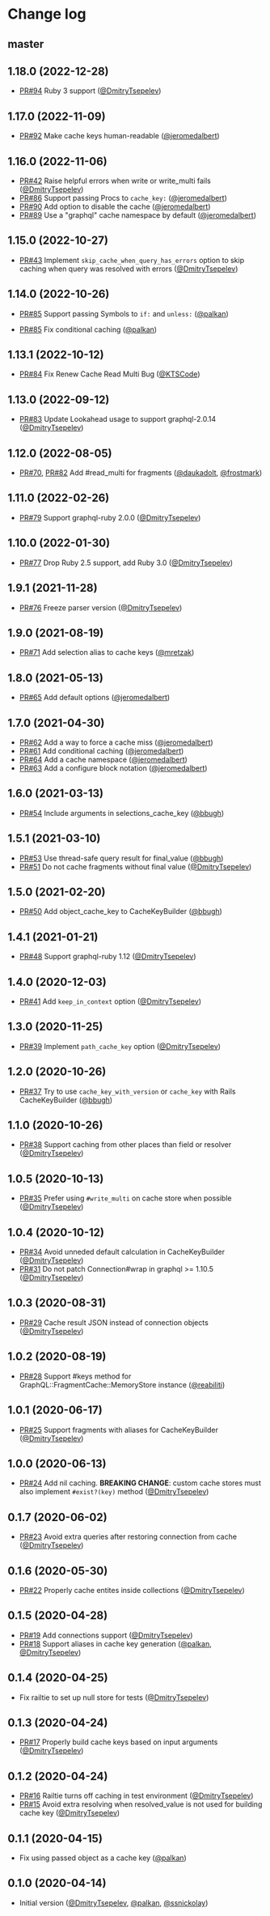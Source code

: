 # Change log

## master

## 1.18.0 (2022-12-28)

- [PR#94](https://github.com/DmitryTsepelev/graphql-ruby-fragment_cache/pull/94) Ruby 3 support ([@DmitryTsepelev][])

## 1.17.0 (2022-11-09)

- [PR#92](https://github.com/DmitryTsepelev/graphql-ruby-fragment_cache/pull/92) Make cache keys human-readable ([@jeromedalbert][])

## 1.16.0 (2022-11-06)

- [PR#42](https://github.com/DmitryTsepelev/graphql-ruby-fragment_cache/pull/42) Raise helpful errors when write or write_multi fails  ([@DmitryTsepelev][])
- [PR#86](https://github.com/DmitryTsepelev/graphql-ruby-fragment_cache/pull/86) Support passing Procs to `cache_key:` ([@jeromedalbert][])
- [PR#90](https://github.com/DmitryTsepelev/graphql-ruby-fragment_cache/pull/90) Add option to disable the cache ([@jeromedalbert][])
- [PR#89](https://github.com/DmitryTsepelev/graphql-ruby-fragment_cache/pull/89) Use a "graphql" cache namespace by default ([@jeromedalbert][])

## 1.15.0 (2022-10-27)

- [PR#43](https://github.com/DmitryTsepelev/graphql-ruby-fragment_cache/pull/43) Implement `skip_cache_when_query_has_errors` option to skip caching when query was resolved with errors ([@DmitryTsepelev][])

## 1.14.0 (2022-10-26)

- [PR#85](https://github.com/DmitryTsepelev/graphql-ruby-fragment_cache/pull/85) Support passing Symbols to `if:` and `unless:` ([@palkan][])

- [PR#85](https://github.com/DmitryTsepelev/graphql-ruby-fragment_cache/pull/85) Fix conditional caching ([@palkan][])

## 1.13.1 (2022-10-12)

- [PR#84](https://github.com/DmitryTsepelev/graphql-ruby-fragment_cache/pull/84) Fix Renew Cache Read Multi Bug ([@KTSCode][])

## 1.13.0 (2022-09-12)

- [PR#83](https://github.com/DmitryTsepelev/graphql-ruby-fragment_cache/pull/83) Update Lookahead usage to support graphql-2.0.14 ([@DmitryTsepelev][])

## 1.12.0 (2022-08-05)

- [PR#70](https://github.com/DmitryTsepelev/graphql-ruby-fragment_cache/pull/70), [PR#82](https://github.com/DmitryTsepelev/graphql-ruby-fragment_cache/pull/82) Add #read_multi for fragments ([@daukadolt][], [@frostmark][])

## 1.11.0 (2022-02-26)

- [PR#79](https://github.com/DmitryTsepelev/graphql-ruby-fragment_cache/pull/79) Support graphql-ruby 2.0.0 ([@DmitryTsepelev][])

## 1.10.0 (2022-01-30)

- [PR#77](https://github.com/DmitryTsepelev/graphql-ruby-fragment_cache/pull/77) Drop Ruby 2.5 support, add Ruby 3.0 ([@DmitryTsepelev][])

## 1.9.1 (2021-11-28)

- [PR#76](https://github.com/DmitryTsepelev/graphql-ruby-fragment_cache/pull/76) Freeze parser version ([@DmitryTsepelev][])

## 1.9.0 (2021-08-19)

- [PR#71](https://github.com/DmitryTsepelev/graphql-ruby-fragment_cache/pull/71) Add selection alias to cache keys ([@mretzak][])

## 1.8.0 (2021-05-13)

- [PR#65](https://github.com/DmitryTsepelev/graphql-ruby-fragment_cache/pull/65) Add default options ([@jeromedalbert][])

## 1.7.0 (2021-04-30)

- [PR#62](https://github.com/DmitryTsepelev/graphql-ruby-fragment_cache/pull/62) Add a way to force a cache miss ([@jeromedalbert][])
- [PR#61](https://github.com/DmitryTsepelev/graphql-ruby-fragment_cache/pull/61) Add conditional caching ([@jeromedalbert][])
- [PR#64](https://github.com/DmitryTsepelev/graphql-ruby-fragment_cache/pull/64) Add a cache namespace ([@jeromedalbert][])
- [PR#63](https://github.com/DmitryTsepelev/graphql-ruby-fragment_cache/pull/63) Add a configure block notation ([@jeromedalbert][])

## 1.6.0 (2021-03-13)

- [PR#54](https://github.com/DmitryTsepelev/graphql-ruby-fragment_cache/pull/54) Include arguments in selections_cache_key ([@bbugh][])

## 1.5.1 (2021-03-10)

- [PR#53](https://github.com/DmitryTsepelev/graphql-ruby-fragment_cache/pull/53) Use thread-safe query result for final_value ([@bbugh][])
- [PR#51](https://github.com/DmitryTsepelev/graphql-ruby-fragment_cache/pull/51) Do not cache fragments without final value ([@DmitryTsepelev][])

## 1.5.0 (2021-02-20)

- [PR#50](https://github.com/DmitryTsepelev/graphql-ruby-fragment_cache/pull/50) Add object_cache_key to CacheKeyBuilder ([@bbugh][])

## 1.4.1 (2021-01-21)

- [PR#48](https://github.com/DmitryTsepelev/graphql-ruby-fragment_cache/pull/48) Support graphql-ruby 1.12 ([@DmitryTsepelev][])

## 1.4.0 (2020-12-03)

- [PR#41](https://github.com/DmitryTsepelev/graphql-ruby-fragment_cache/pull/41) Add `keep_in_context` option ([@DmitryTsepelev][])

## 1.3.0 (2020-11-25)

- [PR#39](https://github.com/DmitryTsepelev/graphql-ruby-fragment_cache/pull/39) Implement `path_cache_key` option ([@DmitryTsepelev][])

## 1.2.0 (2020-10-26)

- [PR#37](https://github.com/DmitryTsepelev/graphql-ruby-fragment_cache/pull/37) Try to use `cache_key_with_version` or `cache_key` with Rails CacheKeyBuilder ([@bbugh][])

## 1.1.0 (2020-10-26)

- [PR#38](https://github.com/DmitryTsepelev/graphql-ruby-fragment_cache/pull/38) Support caching from other places than field or resolver  ([@DmitryTsepelev][])

## 1.0.5 (2020-10-13)

- [PR#35](https://github.com/DmitryTsepelev/graphql-ruby-fragment_cache/pull/35) Prefer using `#write_multi` on cache store when possible ([@DmitryTsepelev][])

## 1.0.4 (2020-10-12)

- [PR#34](https://github.com/DmitryTsepelev/graphql-ruby-fragment_cache/pull/34) Avoid unneded default calculation in CacheKeyBuilder ([@DmitryTsepelev][])
- [PR#31](https://github.com/DmitryTsepelev/graphql-ruby-fragment_cache/pull/31) Do not patch Connection#wrap in graphql >= 1.10.5 ([@DmitryTsepelev][])

## 1.0.3 (2020-08-31)

- [PR#29](https://github.com/DmitryTsepelev/graphql-ruby-fragment_cache/pull/29) Cache result JSON instead of connection objects ([@DmitryTsepelev][])

## 1.0.2 (2020-08-19)

- [PR#28](https://github.com/DmitryTsepelev/graphql-ruby-fragment_cache/pull/28) Support #keys method for GraphQL::FragmentCache::MemoryStore instance ([@reabiliti][])

## 1.0.1 (2020-06-17)

- [PR#25](https://github.com/DmitryTsepelev/graphql-ruby-fragment_cache/pull/25) Support fragments with aliases for CacheKeyBuilder ([@DmitryTsepelev][])

## 1.0.0 (2020-06-13)

- [PR#24](https://github.com/DmitryTsepelev/graphql-ruby-fragment_cache/pull/24) Add nil caching. **BREAKING CHANGE**: custom cache stores must also implement `#exist?(key)` method ([@DmitryTsepelev][])

## 0.1.7 (2020-06-02)

- [PR#23](https://github.com/DmitryTsepelev/graphql-ruby-fragment_cache/pull/23) Avoid extra queries after restoring connection from cache ([@DmitryTsepelev][])

## 0.1.6 (2020-05-30)

- [PR#22](https://github.com/DmitryTsepelev/graphql-ruby-fragment_cache/pull/22) Properly cache entites inside collections ([@DmitryTsepelev][])

## 0.1.5 (2020-04-28)

- [PR#19](https://github.com/DmitryTsepelev/graphql-ruby-fragment_cache/pull/19) Add connections support ([@DmitryTsepelev][])
- [PR#18](https://github.com/DmitryTsepelev/graphql-ruby-fragment_cache/pull/18) Support aliases in cache key generation ([@palkan][], [@DmitryTsepelev][])

## 0.1.4 (2020-04-25)

- Fix railtie to set up null store for tests ([@DmitryTsepelev][])

## 0.1.3 (2020-04-24)

- [PR#17](https://github.com/DmitryTsepelev/graphql-ruby-fragment_cache/pull/17) Properly build cache keys based on input arguments ([@DmitryTsepelev][])

## 0.1.2 (2020-04-24)

- [PR#16](https://github.com/DmitryTsepelev/graphql-ruby-fragment_cache/pull/16) Railtie turns off caching in test environment ([@DmitryTsepelev][])
- [PR#15](https://github.com/DmitryTsepelev/graphql-ruby-fragment_cache/pull/15) Avoid extra resolving when resolved_value is not used for building cache key ([@DmitryTsepelev][])

## 0.1.1 (2020-04-15)

- Fix using passed object as a cache key ([@palkan][])

## 0.1.0 (2020-04-14)

- Initial version ([@DmitryTsepelev][], [@palkan][], [@ssnickolay][])

[@DmitryTsepelev]: https://github.com/DmitryTsepelev
[@palkan]: https://github.com/palkan
[@ssnickolay]: https://github.com/ssnickolay
[@reabiliti]: https://github.com/reabiliti
[@bbugh]: https://github.com/bbugh
[@jeromedalbert]: https://github.com/jeromedalbert
[@mretzak]: https://github.com/mretzak
[@daukadolt]: https://github.com/daukadolt
[@frostmark]: https://github.com/frostmark
[@KTSCode]: https://github.com/KTSCode
